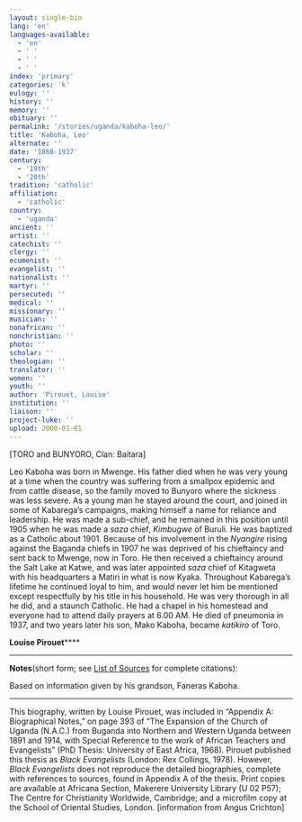 ```yaml
---
layout: single-bio
lang: 'en'
languages-available:
  - 'en'
  - ' '
  - ' '
  - ' '
index: 'primary'
categories: 'k'
eulogy: ''
history: ''
memory: ''
obituary: ''
permalink: '/stories/uganda/kaboha-leo/'
title: 'Kaboha, Leo'
alternate: ''
date: '1860-1937'
century:
  - '19th'
  - '20th'
tradition: 'catholic'
affiliation:
  - 'catholic'
country:
  - 'uganda'
ancient: ''
artist: ''
catechist: ''
clergy: ''
ecumenist: ''
evangelist: ''
nationalist: ''
martyr: ''
persecuted: ''
medical: ''
missionary: ''
musician: ''
nonafrican: ''
nonchristian: ''
photo: ''
scholar: ''
theologian: ''
translator: ''
women: ''
youth: ''
author: 'Pirouet, Louise'
institution: ''
liaison: ''
project-luke: ''
upload: 2000-01-01
---
```



[TORO and BUNYORO, Clan: Baitara]

Leo Kaboha was born in Mwenge.  His father died when he was very young at a time when the country was suffering  from a smallpox epidemic and from cattle disease, so the family moved to  Bunyoro where the sickness was less severe. As a young man he stayed around the  court, and joined in some of Kabarega&rsquo;s campaigns, making himself a name for  reliance and leadership. He was made a sub-chief, and he remained in this  position until 1905 when he was made a *saza* chief, *Kimbugwe* of  Buruli. He was baptized as a Catholic about 1901. Because of his involvement in  the *Nyangire* rising against the Baganda chiefs in 1907 he was deprived  of his chieftaincy and sent back to Mwenge, now in Toro. He then received a  chieftaincy around the Salt Lake at Katwe, and was later appointed *saza* chief of Kitagweta with his headquarters a Matiri in what is now Kyaka.  Throughout Kabarega&rsquo;s lifetime he continued loyal to him, and would never let  him be mentioned except respectfully by his title in his household. He was very  thorough in all he did, and a staunch Catholic. He had a chapel in his  homestead and everyone had to attend daily prayers at 6.00 AM. He died of  pneumonia in 1937, and two years later his son, Mako Kaboha, became *katikiro* of Toro.

**Louise Pirouet******

---

**Notes**(short  form; see [List of  Sources](Pirouet_AppendixA_Sources.html) for complete citations):

Based on information given by his  grandson, Faneras Kaboha.

---

This biography, written by Louise  Pirouet, was included in &ldquo;Appendix A: Biographical Notes,&rdquo; on page 393  of &ldquo;The  Expansion of the Church of Uganda (N.A.C.) from Buganda into Northern and  Western Uganda between 1891 and 1914, with Special Reference to the work of  African Teachers and Evangelists&rdquo; (PhD Thesis: University of East Africa,  1968). Pirouet published this thesis as *Black  Evangelists* (London: Rex  Collings, 1978). However, *Black Evangelists* does not reproduce the detailed biographies, complete with references to  sources, found in Appendix A of the thesis. Print copies are available at  Africana Section, Makerere University Library (U 02 P57); The Centre for Christianity Worldwide, Cambridge; and a microfilm  copy at the School of Oriental Studies, London. [information from Angus  Crichton]